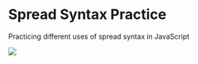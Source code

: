 # Spread Syntax Practice
Practicing different uses of spread syntax in JavaScript

![](https://i.imgur.com/tgJEyit.png)
